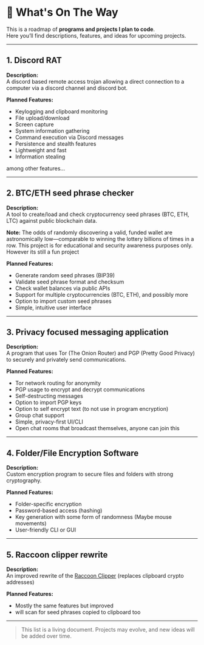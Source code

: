 # 🚀 What's On The Way

This is a roadmap of **programs and projects I plan to code**.  
Here you’ll find descriptions, features, and ideas for upcoming projects.  

---

## 1. Discord RAT
**Description:**  
A discord based remote access trojan allowing a direct connection to a computer via a discord channel and discord bot.

**Planned Features:**  
- Keylogging and clipboard monitoring  
- File upload/download
- Screen capture
- System information gathering  
- Command execution via Discord messages  
- Persistence and stealth features  
- Lightweight and fast
- Information stealing

among other features...

---

## 2. BTC/ETH seed phrase checker
**Description:**  
A tool to create/load and check cryptocurrency seed phrases (BTC, ETH, LTC) against public blockchain data.

**Note:** The odds of randomly discovering a valid, funded wallet are astronomically low—comparable to winning the lottery billions of times in a row. This project is for educational and security awareness purposes only. However its still a fun project


**Planned Features:**  
- Generate random seed phrases (BIP39)
- Validate seed phrase format and checksum
- Check wallet balances via public APIs
- Support for multiple cryptocurrencies (BTC, ETH), and possibly more
- Option to import custom seed phrases
- Simple, intuitive user interface

---

## 3. Privacy focused messaging application
**Description:**  
A program that uses Tor (The Onion Router) and PGP (Pretty Good Privacy) to securely and privately send communications.

**Planned Features:**  
- Tor network routing for anonymity
- PGP usage to encrypt and decrypt communications
- Self-destructing messages
- Option to import PGP keys
- Option to self encrypt text (to not use in program encryption)
- Group chat support
- Simple, privacy-first UI/CLI
- Open chat rooms that broadcast themselves, anyone can join this

---

## 4. Folder/File Encryption Software
**Description:**  
Custom encryption program to secure files and folders with strong cryptography.  

**Planned Features:**  
- Folder-specific encryption  
- Password-based access (hashing)
- Key generation with some form of randomness (Maybe mouse movements)
- User-friendly CLI or GUI  

---

## 5. Raccoon clipper rewrite
**Description:**  
An improved rewrite of the [Raccoon Clipper](https://github.com/3022-2/raccoon_clipper) (replaces clipboard crypto addresses)

**Planned Features:**  
- Mostly the same features but improved
- will scan for seed phrases copied to clipboard too

---

> This list is a living document. Projects may evolve, and new ideas will be added over time.  

